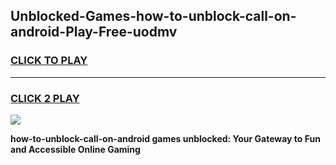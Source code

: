 
## Unblocked-Games-how-to-unblock-call-on-android-Play-Free-uodmv
<h3>
<a href="https://premium76.site?title=how-to-unblock-call-on-android&ref=20M">CLICK TO PLAY</a></h3>
<hr>

<h3>
<a href="https://premium76.site?title=how-to-unblock-call-on-android&ref=20M">CLICK 2 PLAY</a>
  
</h3>

<a href="https://premium76.site?title=how-to-unblock-call-on-android&ref=19M"><img src="https://clearcache.store/games.png"></a>


**how-to-unblock-call-on-android games unblocked: Your Gateway to Fun and Accessible Online Gaming**
